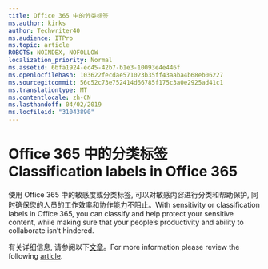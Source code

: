 ```yaml
---
title: Office 365 中的分类标签
ms.author: kirks
author: Techwriter40
ms.audience: ITPro
ms.topic: article
ROBOTS: NOINDEX, NOFOLLOW
localization_priority: Normal
ms.assetid: 6bfa1924-ec45-42b7-b1e3-10093e4e446f
ms.openlocfilehash: 103622fecdae571023b35ff43aaba4b68eb06227
ms.sourcegitcommit: 56c52c73e752414d66785f175c3a0e2925ad41c1
ms.translationtype: MT
ms.contentlocale: zh-CN
ms.lasthandoff: 04/02/2019
ms.locfileid: "31043890"
---
```

# <a name="classification-labels-in-office-365"></a><span data-ttu-id="cafb7-102">Office 365 中的分类标签</span><span class="sxs-lookup"><span data-stu-id="cafb7-102">Classification labels in Office 365</span></span>

<span data-ttu-id="cafb7-103">使用 Office 365 中的敏感度或分类标签, 可以对敏感内容进行分类和帮助保护, 同时确保您的人员的工作效率和协作能力不阻止。</span><span class="sxs-lookup"><span data-stu-id="cafb7-103">With sensitivity or classification labels in Office 365, you can classify and help protect your sensitive content, while making sure that your people’s productivity and ability to collaborate isn’t hindered.</span></span>

<span data-ttu-id="cafb7-104">有关详细信息, 请参阅以下[文章](https://docs.microsoft.com/en-us/office365/securitycompliance/sensitivity-labels)。</span><span class="sxs-lookup"><span data-stu-id="cafb7-104">For more information please review the following [article](https://docs.microsoft.com/en-us/office365/securitycompliance/sensitivity-labels).</span></span>
